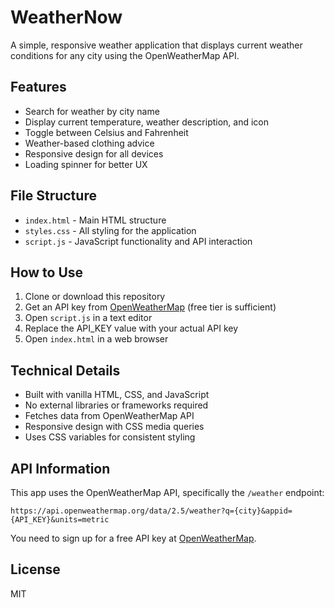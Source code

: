 # WeatherNow

A simple, responsive weather application that displays current weather conditions for any city using the OpenWeatherMap API.

## Features

- Search for weather by city name
- Display current temperature, weather description, and icon
- Toggle between Celsius and Fahrenheit
- Weather-based clothing advice
- Responsive design for all devices
- Loading spinner for better UX

## File Structure

- `index.html` - Main HTML structure
- `styles.css` - All styling for the application
- `script.js` - JavaScript functionality and API interaction

## How to Use

1. Clone or download this repository
2. Get an API key from [OpenWeatherMap](https://openweathermap.org/api) (free tier is sufficient)
3. Open `script.js` in a text editor
4. Replace the API_KEY value with your actual API key
5. Open `index.html` in a web browser

## Technical Details

- Built with vanilla HTML, CSS, and JavaScript
- No external libraries or frameworks required
- Fetches data from OpenWeatherMap API
- Responsive design with CSS media queries
- Uses CSS variables for consistent styling

## API Information

This app uses the OpenWeatherMap API, specifically the `/weather` endpoint:
```
https://api.openweathermap.org/data/2.5/weather?q={city}&appid={API_KEY}&units=metric
```

You need to sign up for a free API key at [OpenWeatherMap](https://openweathermap.org/api).

## License

MIT 
